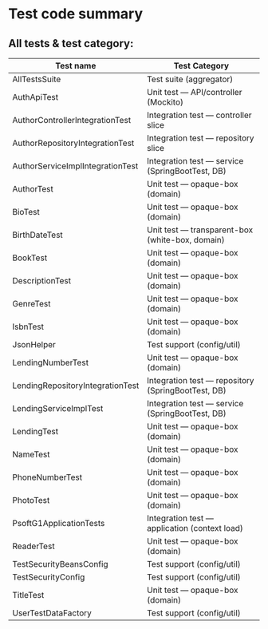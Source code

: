 # Test code summary

## All tests & test category:

| Test name                        | Test Category                                      |
|----------------------------------|----------------------------------------------------|
| AllTestsSuite                    | Test suite (aggregator)                            |
| AuthApiTest                      | Unit test — API/controller (Mockito)               |
| AuthorControllerIntegrationTest  | Integration test — controller slice                |
| AuthorRepositoryIntegrationTest  | Integration test — repository slice                |
| AuthorServiceImplIntegrationTest | Integration test — service (SpringBootTest, DB)    |
| AuthorTest                       | Unit test — opaque-box (domain)                    |
| BioTest                          | Unit test — opaque-box (domain)                    |
| BirthDateTest                    | Unit test — transparent-box (white-box, domain)    |
| BookTest                         | Unit test — opaque-box (domain)                    |
| DescriptionTest                  | Unit test — opaque-box (domain)                    |
| GenreTest                        | Unit test — opaque-box (domain)                    |
| IsbnTest                         | Unit test — opaque-box (domain)                    |
| JsonHelper                       | Test support (config/util)                         |
| LendingNumberTest                | Unit test — opaque-box (domain)                    |
| LendingRepositoryIntegrationTest | Integration test — repository (SpringBootTest, DB) |
| LendingServiceImplTest           | Integration test — service (SpringBootTest, DB)    |
| LendingTest                      | Unit test — opaque-box (domain)                    |
| NameTest                         | Unit test — opaque-box (domain)                    |
| PhoneNumberTest                  | Unit test — opaque-box (domain)                    |
| PhotoTest                        | Unit test — opaque-box (domain)                    |
| PsoftG1ApplicationTests          | Integration test — application (context load)      |
| ReaderTest                       | Unit test — opaque-box (domain)                    |
| TestSecurityBeansConfig          | Test support (config/util)                         |
| TestSecurityConfig               | Test support (config/util)                         |
| TitleTest                        | Unit test — opaque-box (domain)                    |
| UserTestDataFactory              | Test support (config/util)                         |
